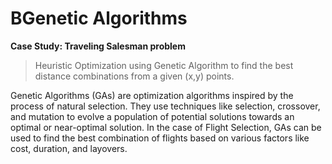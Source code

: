 # BGenetic Algorithms

**Case Study: Traveling Salesman problem**
> Heuristic Optimization using Genetic Algorithm to find the best distance combinations from a given (x,y) points.

Genetic Algorithms (GAs) are optimization algorithms inspired by the process of natural selection. They use techniques like selection, crossover, and mutation to evolve a population of potential solutions towards an optimal or near-optimal solution. In the case of Flight Selection, GAs can be used to find the best combination of flights based on various factors like cost, duration, and layovers.

<!---
## Differential Evolution Algorithms
**Case Study: Menu Creation (Carbohydrates, Proteins, and Fats)**

Differential Evolution Algorithms (DEAs) are a class of evolutionary algorithms used for optimization tasks. They work by iteratively improving a population of candidate solutions. In the context of Menu Creation, DEAs can be employed to create balanced menus by optimizing the amounts of carbohydrates, proteins, and fats while considering nutritional constraints and preferences.

## Artificial Neural Networks
**Case Study: Digit Classification (TensorFlow)**

Artificial Neural Networks (ANNs) are computational models inspired by the structure and functioning of biological neural networks. They consist of interconnected nodes (neurons) organized in layers. ANNs are widely used in machine learning for tasks like classification. In the case of Digit Classification, ANNs, implemented using frameworks like TensorFlow, can be trained to recognize and classify handwritten digits.

## Clonal Selection Algorithm
**Case Study: Antibody and Antigen Adaptation**

The Clonal Selection Algorithm (CSA) is a bio-inspired optimization algorithm based on the immune system's ability to recognize and adapt to antigens. CSA involves the process of creating a diverse set of antibodies and selecting the most effective ones through processes like affinity maturation. In the context of Antibody and Antigen Adaptation, CSA can be applied to optimize the immune response by selecting antibodies that effectively bind to specific antigens.

## Particle Swarm Optimization
**Case Study: Timetable Scheduling**

Particle Swarm Optimization (PSO) is a population-based optimization technique inspired by the movement patterns of birds and fish. It involves a population of particles moving through a solution space to find the optimal solution. In the scenario of Timetable Scheduling, PSO can help find an optimal arrangement of classes, subjects, and resources in a school timetable while minimizing conflicts and constraints.

## Ant Colony Optimization
**Case Study: Shortest Path Selection**

Ant Colony Optimization (ACO) is inspired by the foraging behavior of ants. It's used for solving optimization problems, particularly those related to graph traversal and path finding. In the context of Shortest Path Selection, ACO can be utilized to find the shortest path between two points in a network, such as finding the most efficient route between two locations on a map.
-->
